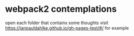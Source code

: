 # webpack2 contemplations

open each folder that contains some thoughts
visit https://janpauldahlke.github.io/gh-pages-test/#/ for example
